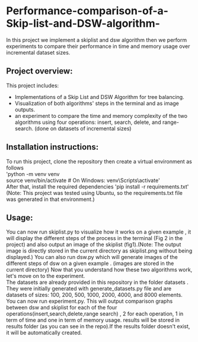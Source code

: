 # Performance-comparison-of-a-Skip-list-and-DSW-algorithm-
In this project we implement a skiplist and dsw algorithm then we perform experiments to compare their performance in time and memory usage over incremental dataset sizes.
## Project overview:
This project includes:
- Implementations of a Skip List and DSW Algorithm for tree balancing.
- Visualization of both algorithms' steps in the terminal and as image outputs.
- an experiment to compare the time and memory complexity of the two algorithms using four operations: insert, search, delete, and range-search. (done on datasets of incremental sizes)
## Installation instructions:
To run this project, clone the repository then create a virtual environment as follows  
'python -m venv venv  
source venv/bin/activate  # On Windows: venv\Scripts\activate'  
After that, install the required dependencies 'pip install -r requirements.txt' (Note: This project was tested using Ubuntu, so the requirements.txt file was generated in that environment.)
## Usage:
You can now run skiplist.py to visualize how it works on a given example , it will display the different steps of the process in the terminal (Fig 2 in the project) and also output an image of the skiplist (fig1).(Note: The output image is directly stored in the current directory as skiplist.png without being displayed.)
You can also run dsw.py which will generate images of the different steps of dsw on a given example . (images are stored in the current directory)
Now that you understand how these two algorithms work, let's move on to the experiment.  
The datasets are already provided in this repository in the folder datasets . They were initially generated with generate_datasets.py file and are datasets of sizes: 100, 200, 500, 1000, 2000, 4000, and 8000 elements.  
You can now run experiment.py. This will output comparison graphs between dsw and skiplist for each of the four operations(insert,search,delete,range search) , 2 for each operation, 1 in term of time and one in term of memory usage. results will be stored in results folder (as you can see in the repo).If the results folder doesn't exist, it will be automatically created.
